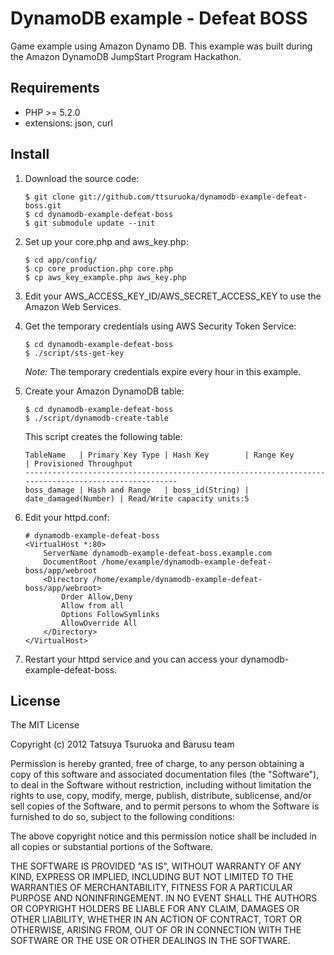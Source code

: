 DynamoDB example - Defeat BOSS
==============================

Game example using Amazon Dynamo DB.
This example was built during the Amazon DynamoDB JumpStart Program Hackathon.

Requirements
------------

 * PHP >= 5.2.0
 * extensions: json, curl


Install
-------

1. Download the source code:

    ```
    $ git clone git://github.com/ttsuruoka/dynamodb-example-defeat-boss.git
    $ cd dynamodb-example-defeat-boss
    $ git submodule update --init
    ```

2. Set up your core.php and aws_key.php:

    ```
    $ cd app/config/
    $ cp core_production.php core.php
    $ cp aws_key_example.php aws_key.php
    ```

2. Edit your AWS_ACCESS_KEY_ID/AWS_SECRET_ACCESS_KEY to use the Amazon Web Services.

3. Get the temporary credentials using AWS Security Token Service:

    ```
    $ cd dynamodb-example-defeat-boss
    $ ./script/sts-get-key
    ```

    *Note:* The temporary credentials expire every hour in this example.

4. Create your Amazon DynamoDB table:

    ```
    $ cd dynamodb-example-defeat-boss
    $ ./script/dynamodb-create-table
    ```
    
    This script creates the following table:
    ```
    TableName   | Primary Key Type | Hash Key        | Range Key            | Provisioned Throughput
    -----------------------------------------------------------------------------------------------------
    boss_damage | Hash and Range   | boss_id(String) | date_damaged(Number) | Read/Write capacity units:5
    ```
 
5. Edit your httpd.conf:

    ```
    # dynamodb-example-defeat-boss
    <VirtualHost *:80>
        ServerName dynamodb-example-defeat-boss.example.com
        DocumentRoot /home/example/dynamodb-example-defeat-boss/app/webroot
        <Directory /home/example/dynamodb-example-defeat-boss/app/webroot>
            Order Allow,Deny
            Allow from all
            Options FollowSymlinks
            AllowOverride All
        </Directory>
    </VirtualHost>
    ```

6. Restart your httpd service and you can access your dynamodb-example-defeat-boss.

License
-------

The MIT License

Copyright (c) 2012 Tatsuya Tsuruoka and Barusu team

Permission is hereby granted, free of charge, to any person obtaining a copy of
this software and associated documentation files (the "Software"), to deal in
the Software without restriction, including without limitation the rights to
use, copy, modify, merge, publish, distribute, sublicense, and/or sell copies of
the Software, and to permit persons to whom the Software is furnished to do so,
subject to the following conditions:

The above copyright notice and this permission notice shall be included in all
copies or substantial portions of the Software.

THE SOFTWARE IS PROVIDED "AS IS", WITHOUT WARRANTY OF ANY KIND, EXPRESS OR
IMPLIED, INCLUDING BUT NOT LIMITED TO THE WARRANTIES OF MERCHANTABILITY, FITNESS
FOR A PARTICULAR PURPOSE AND NONINFRINGEMENT. IN NO EVENT SHALL THE AUTHORS OR
COPYRIGHT HOLDERS BE LIABLE FOR ANY CLAIM, DAMAGES OR OTHER LIABILITY, WHETHER
IN AN ACTION OF CONTRACT, TORT OR OTHERWISE, ARISING FROM, OUT OF OR IN
CONNECTION WITH THE SOFTWARE OR THE USE OR OTHER DEALINGS IN THE SOFTWARE.

